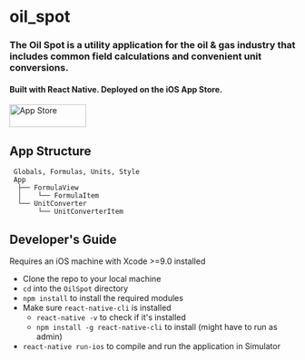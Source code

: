 # oil_spot

### The Oil Spot is a utility application for the oil & gas industry that includes common field calculations and convenient unit conversions. 

#### Built with React Native. Deployed on the iOS App Store. 

<div> 
<a href="https://itunes.apple.com/us/app/the-oil-spot/id1358428753?mt=8">
<img style="display:inline-block;overflow:hidden;width:135px;height:40px;background-size:contain;" src="https://linkmaker.itunes.apple.com/assets/shared/badges/en-us/appstore-lrg.svg" alt="App Store">
</a>
</div>

## App Structure

```
 Globals, Formulas, Units, Style
 App 
  ├── FormulaView
  │    └── FormulaItem 
  └── UnitConverter
       └── UnitConverterItem 
```

## Developer's Guide

Requires an iOS machine with Xcode >=9.0 installed

- Clone the repo to your local machine 
- `cd` into the `OilSpot` directory 
- `npm install` to install the required modules 
- Make sure `react-native-cli` is installed 
  - `react-native -v` to check if it's installed 
  - `npm install -g react-native-cli` to install (might have to run as admin)
- `react-native run-ios` to compile and run the application in Simulator

